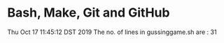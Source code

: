  # Bash, Make, Git and GitHub
Thu Oct 17 11:45:12 DST 2019
The no. of lines in gussinggame.sh are : 31
